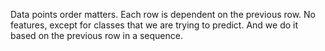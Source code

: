 Data points order matters. Each row is dependent on the previous row. No features, except for classes that we are trying to predict. And we do it based on the previous row in a sequence.